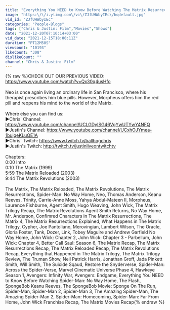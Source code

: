 ```yaml
---
title: "Everything You NEED to Know Before Watching The Matrix Resurrections"
image: "https:\/\/i.ytimg.com\/vi\/ZJfUHWbyIEc\/hqdefault.jpg"
vid_id: "ZJfUHWbyIEc"
categories: "People-Blogs"
tags: ["Chris & Justin: Film","Movies","Shows"]
date: "2021-12-20T07:10:14+03:00"
vid_date: "2021-12-15T18:00:11Z"
duration: "PT12M50S"
viewcount: "10193"
likeCount: "308"
dislikeCount: ""
channel: "Chris & Justin: Film"
---
```

{% raw %}CHECK OUT OUR PREVIOUS VIDEO:<br /><a rel="nofollow" target="blank" href="https://www.youtube.com/watch?v=Qx30q4usHfo">https://www.youtube.com/watch?v=Qx30q4usHfo</a><br /><br />Neo is once again living an ordinary life in San Francisco, where his therapist prescribes him blue pills. However, Morpheus offers him the red pill and reopens his mind to the world of the Matrix.<br /><br />Where else you can find us:<br />►Chris' Channel: <a rel="nofollow" target="blank" href="https://www.youtube.com/channel/UCLGDyISG46VgYwUTYwY4NFQ">https://www.youtube.com/channel/UCLGDyISG46VgYwUTYwY4NFQ</a><br />►Justin's Channel: <a rel="nofollow" target="blank" href="https://www.youtube.com/channel/UCxhOJYmea-1bujqeKLuQE1A">https://www.youtube.com/channel/UCxhOJYmea-1bujqeKLuQE1A</a><br />►Chris' Twitch: <a rel="nofollow" target="blank" href="https://www.twitch.tv/ballhogchris">https://www.twitch.tv/ballhogchris</a><br />►Justin's Twitch: <a rel="nofollow" target="blank" href="http://twitch.tv/justinliveontwitchtv">http://twitch.tv/justinliveontwitchtv</a><br /><br />Chapters:<br />0:00 Intro <br />0:10 The Matrix (1999)<br />5:59 The Matrix Reloaded (2003)<br />9:44 The Matrix Revolutions (2003) <br /><br />The Matrix, The Matrix Reloaded, The Matrix Revolutions, The Matrix Resurrections, Spider-Man: No Way Home, Neo, Thomas Anderson, Keanu Reeves, Trinity, Carrie-Anne Moss, Yahya Abdul-Mateen II, Morpheus, Laurence Fishburne, Agent Smith, Hugo Weaving, John Wick, The Matrix Trilogy Recap, The Matrix Revolutions Agent Smith Returns, No Way Home, Mr. Anderson, Confimred Characters in The Matrix Resurrections, The Matrix 4, The Matrix Resurrections Explained, What Happens in The Matrix Trilogy,  Cypher, Joe Pantoliano, Merovingian, Lambert Wilson, The Oracle, Gloria Foster, Tank, Dozer, Link, Tobey Maguire and Andrew Garfield No Way Home, John Wick: Chapter 2, John Wick: Chapter 3 - Parbellum, John Wick: Chapter 4, Better Call Saul: Season 6, The Matrix Recap, The Matrix Resurrections Recap, The Matrix Reloaded Recap, The Matrix Revolutions Recap, Everything that Happened in The Matrix Trilogy, The Matrix Trilogy Review, The Truman Show, Neil Patrick Harris, Jonathan Groff, Jada Pinkett Smith, Will Smith, The Suicide Sqaud, Restore the Snyderverse, Spider-Man: Across the Spider-Verse, Marvel Cinematic Universe Phase 4, Hawkeye Season 1, Avengers: Infinity War, Avengers: Endgame, Everything You NEED to Know Before Watching Spider-Man: No Way Home, The Flash, SpongeBob Keanu Reeves, The SpongeBob Movie: Sponge On The Run, Spider-Man, Spider-Man 2, Spider-Man 3, The Amazing Spider-Man, The Amazing Spider-Man 2, Spider-Man: Homecoming, Spider-Man: Far From Home, John Wick Franchise Recap, The Matrix Movies Recap{% endraw %}
